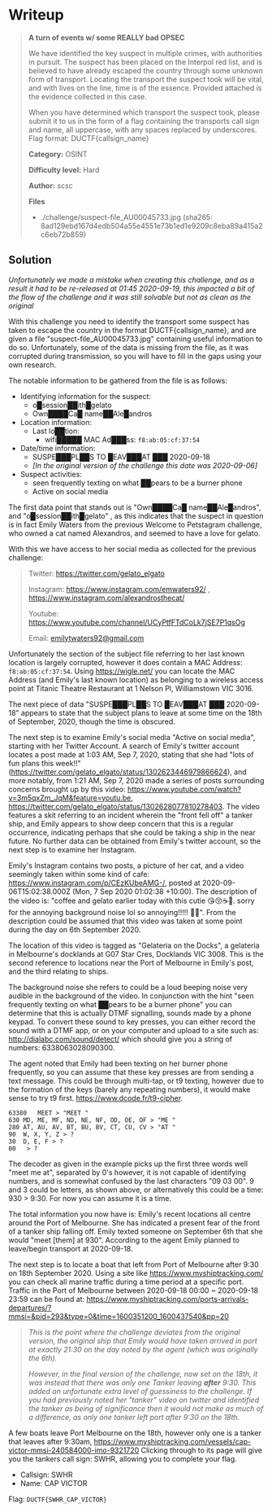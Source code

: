 # Writeup

> **A turn of events w/ some REALLY bad OPSEC**
>
>We have identified the key suspect in multiple crimes, with authorities in pursuit. The suspect has been placed on the Interpol red list, and is believed to have already escaped the country through some unknown form of transport. Locating the transport the suspect took will be vital, and with lives on the line, time is of the essence. Provided attached is the evidence collected in this case.
>
> When you have determined which transport the suspect took, please submit it to us in the form of a flag containing the transports call sign and name, all uppercase, with any spaces replaced by underscores.
Flag format: DUCTF{callsign_name}
>
> **Category:** OSINT
>
> **Difficulty level:** Hard
>
> **Author:** scsc
>
> **Files**
> - ./challenge/suspect-file_AU00045733.jpg (sha265: 8ad129ebd167d4edb504a55e4551e73b1ed1e9209c8eba89a415a2c6eb72b859)

## Solution

*Unfortunately we made a mistake when creating this challenge, and as a result it had to be re-released at 01:45 2020-09-19, this impacted a bit of the flow of the challenge and it was still solvable but not as clean as the original*

With this challenge you need to identify the transport some suspect has taken to escape the country in the format DUCTF{callsign_name}, and are given a file "suspect-file_AU00045733.jpg" containing useful information to do so. Unfortunately, some of the data is missing from the file, as it was corrupted during transmission, so you will have to fill in the gaps using your own research.

The notable information to be gathered from the file is as follows:
- Identifying information for the suspect:
	- o█session██ith█gelato
	- Own████Ca█ name██Ale█andros
- Location information:
	- Last lo██tion:
		- wifi█████ MAC Ad███ss: `f8:ab:05:cf:37:54`
- Date/time information:
	- SUSPE███PL██S TO █EAV███AT ███ 2020-09-18
     - *[In the original version of the challenge this date was 2020-09-06]*
- Suspect activities:
	- seen frequently texting on what ██pears to be a burner phone
	- Active on social media

The first data point that stands out is "Own████Ca█ name██Ale█andros", and "o█session██ith█gelato" , as this indicates that the suspect in question is in fact Emily Waters from the previous Welcome to Petstagram challenge, who owned a cat named Alexandros, and seemed to have a love for gelato.

With this we have access to her social media as collected for the previous challenge:

> Twitter: https://twitter.com/gelato_elgato
>
> Instagram: https://www.instagram.com/emwaters92/ ,  https://www.instagram.com/alexandrosthecat/
>
> Youtube: https://www.youtube.com/channel/UCyPtfFTdCoLk7jSE7P1qsOg
>
> Email: emilytwaters92@gmail.com

Unfortunately the section of the subject file referring to her last known location is largely corrupted, however it does contain a MAC Address: `f8:ab:05:cf:37:54`. Using https://wigle.net/ you can locate the MAC Address (and Emily's last known location) as belonging to a wireless access point at Titanic Theatre Restaurant at 1 Nelson Pl, Williamstown VIC 3016.

The next piece of data "SUSPE███PL██S TO █EAV███AT ███ 2020-09-18" appears to state that the subject plans to leave at some time on the 18th of September, 2020, though the time is obscured.

The next step is to examine Emily's social media "Active on social media", starting with her Twitter Account.
A search of Emily's twitter account locates a post made at 1:03 AM, Sep 7, 2020, stating that she had "lots of fun plans this week!!" (https://twitter.com/gelato_elgato/status/1302623446979866624), and more notably, from 1:21 AM, Sep 7, 2020 made a series of posts surrounding concerns brought up by this video: https://www.youtube.com/watch?v=3m5qxZm_JqM&feature=youtu.be, https://twitter.com/gelato_elgato/status/1302628077810278403. The video features a skit referring to an incident wherein the "front fell off" a tanker ship, and Emily appears to show deep concern that this is a regular occurrence, indicating perhaps that she could be taking a ship in the near future. No further data can be obtained from Emily's twitter account, so the next step is to examine her Instagram.

Emily's Instagram contains two posts, a picture of her cat, and a video seemingly taken within some kind of cafe: https://www.instagram.com/p/CEzKUbeAMG-/, posted at 2020-09-06T15:02:38.000Z (Mon, 7 Sep 2020 01:02:38 +10:00). The description of the video is: "coffee and gelato earlier today with this cutie 😘😚☕🍨. sorry for the annoying background noise lol so annoying!!!!! 😤😡". From the description could be assumed that this video was taken at some point during the day on 6th September 2020.

The location of this video is tagged as "Gelateria on the Docks", a gelateria in Melbourne's docklands at G07 Star Cres, Docklands VIC 3008. This is the second reference to locations near the Port of Melbourne in Emily's post, and the third relating to ships.

The background noise she refers to could be a loud beeping noise very audible in the background of the video.
In conjunction with the hint "seen frequently texting on what ██pears to be a burner phone" you can determine that this is actually DTMF signalling, sounds made by a phone keypad.
To convert these sound to key presses, you can either record the sound with a DTMF app, or on your computer and upload to a site such as: http://dialabc.com/sound/detect/ which should give you a string of numbers: 6338063028090300.

The agent noted that Emily had been texting on her burner phone frequently, so you can assume that these key presses are from sending a text message. This could be through multi-tap, or t9 texting, however due to the formation of the keys (barely any repeating numbers), it would make sense to try t9 first. https://www.dcode.fr/t9-cipher.

```
63380	MEET > "MEET "
630	MD, ME, MF, ND, NE, NF, OD, OE, OF > "ME "
280	AT, AU, AV, BT, BU, BV, CT, CU, CV > "AT "
90	W, X, Y, Z > ?
30	D, E, F > ?
00   > ?
```

The decoder as given in the example picks up the first three words well "meet me at", separated by 0's however, it is not capable of identifying numbers, and is somewhat confused by the last characters "09 03 00". 9 and 3 could be letters, as shown above, or alternatively this could be a time: 930 > 9:30. For now you can assume it is a time.

The total information you now have is:
Emily's recent locations all centre around the Port of Melbourne.
She has indicated a present fear of the front of a tanker ship falling off.
Emily texted someone on September 6th that she would "meet [them] at 930".
According to the agent Emily planned to leave/begin transport at 2020-09-18.

The next step is to locate a boat that left from Port of Melbourne after 9:30 on 18th September 2020.
Using a site like https://www.myshiptracking.com/ you can check all marine traffic during a time period at a specific port. Traffic in the Port of Melbourne between 2020-09-18 00:00 ~ 2020-09-18 23:59 can be found at:
https://www.myshiptracking.com/ports-arrivals-departures/?mmsi=&pid=293&type=0&time=1600351200_1600437540&pp=20

> *This is the point where the challenge deviates from the original version, the original ship that Emily would have taken arrived in port at exactly 21:30 on the day noted by the agent (which was originally the 6th).*
>
> *However, in the final version of the challenge, now set on the 18th, it was instead that there was only one Tanker leaving* ***after*** *9:30. This added an unfortunate extra level of guessiness to the challenge. If you had previously noted her "tanker" video on twitter and identified the tanker as being of significance then it would not make as much of a difference, as only one tanker left port after 9:30 on the 18th.*

A few boats leave Port Melbourne on the 18th, however only one is a tanker that leaves after 9:30am,
https://www.myshiptracking.com/vessels/cap-victor-mmsi-240584000-imo-9321720
Clicking through to its page will give you the tankers call sign: SWHR, allowing you to complete your flag.


- Callsign: SWHR
- Name: CAP VICTOR

Flag: `DUCTF{SWHR_CAP_VICTOR}`

